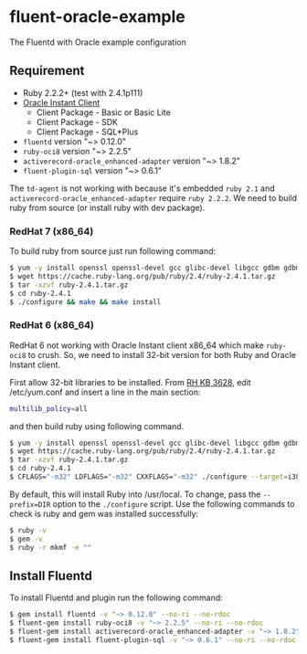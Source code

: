 # fluent-oracle-example
The Fluentd with Oracle example configuration

## Requirement

- Ruby 2.2.2+ (test with 2.4.1p111)
- [Oracle Instant Client](http://www.rubydoc.info/github/kubo/ruby-oci8/file/docs/install-instant-client.md)
  - Client Package - Basic or Basic Lite
  - Client Package - SDK
  - Client Package - SQL*Plus
- `fluentd` version "~> 0.12.0" 
- `ruby-oci8` version "~> 2.2.5"
- `activerecord-oracle_enhanced-adapter` version "~> 1.8.2"
- `fluent-plugin-sql` version "~> 0.6.1"

The `td-agent` is not working with because it's embedded `ruby 2.1` and `activerecord-oracle_enhanced-adapter` require `ruby 2.2.2`. We need to build ruby from source (or install ruby with dev package).

### RedHat 7 (x86_64)

To build ruby from source just run following command:

```bash
$ yum -y install openssl openssl-devel gcc glibc-devel libgcc gdbm gdbm-devel readline readline-devel libffi libffi-devel zlib zlib-devel
$ wget https://cache.ruby-lang.org/pub/ruby/2.4/ruby-2.4.1.tar.gz
$ tar -xzvf ruby-2.4.1.tar.gz
$ cd ruby-2.4.1
$ ./configure && make && make install
```

### RedHat 6 (x86_64)

RedHat 6 not working with Oracle Instant client x86_64 which make `ruby-oci8` to crush. So, we need to install 32-bit version for both Ruby and Oracle Instant client.

First allow 32-bit libraries to be installed. From [RH KB 3628](https://access.redhat.com/knowledge/solutions/36238), edit /etc/yum.conf and insert a line in the main section:

```bash
multilib_policy=all
```
and then build ruby using following command.

```bash
$ yum -y install openssl openssl-devel gcc glibc-devel libgcc gdbm gdbm-devel readline readline-devel libffi libffi-devel zlib zlib-devel
$ wget https://cache.ruby-lang.org/pub/ruby/2.4/ruby-2.4.1.tar.gz
$ tar -xzvf ruby-2.4.1.tar.gz
$ cd ruby-2.4.1
$ CFLAGS="-m32" LDFLAGS="-m32" CXXFLAGS="-m32" ./configure --target=i386-unknown-linux-gnu && make && make install
```

By default, this will install Ruby into /usr/local. To change, pass the `--prefix=DIR` option to the `./configure` script. Use the following commands to check is ruby and gem was installed successfully:

```bash
$ ruby -v
$ gem -v
$ ruby -r mkmf -e ""
```

## Install Fluentd

To install Fluentd and plugin run the following command:

```bash
$ gem install fluentd -v "~> 0.12.0" --no-ri --no-rdoc
$ fluent-gem install ruby-oci8 -v "~> 2.2.5" --no-ri --no-rdoc
$ fluent-gem install activerecord-oracle_enhanced-adapter -v "~> 1.8.2" --no-ri --no-rdoc
$ fluent-gem install fluent-plugin-sql -v "~> 0.6.1" --no-ri --no-rdoc
```
